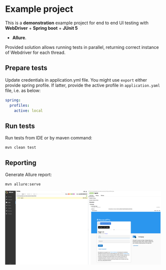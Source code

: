 # Example project

This is a **demonstration** example project for end to end UI testing with **WebDriver** + **Spring boot** + **JUnit 5**
 + **Allure**.

Provided solution allows running tests in parallel, returning correct instance of Webdriver for each thread.

## Prepare tests

Update credentials in application.yml file. You might use `export` either provide spring profile. If latter, provide the
active profile in `application.yaml` file, i.e. as below:

```yaml
spring:
  profiles:
    active: local
```

## Run tests

Run tests from IDE or by maven command:

```shell
mvn clean test
```

## Reporting

Generate Allure report:

```shell
mvn allure:serve
```

![plot](Snipaste_2023-03-24_12-42-36.png)